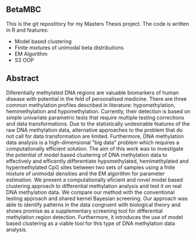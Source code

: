 BetaMBC
-----

This is the git repostitory for my Masters Thesis project.
The code is written in R and features:
- Model based clustering
- Finite mixtures of unimodal beta distributions
- EM Algorithm
- S3 OOP

Abstract
----
Diferentially methylated DNA regions are valuable biomarkers of human disease
with potential in the feld of personalised medicine. There are three common methylation
profiles described in literature: hypomethylation, hemimethylation and hypomethylation.
Currently, their detection is based on simple univariate parametric
tests that require multiple testing corrections and data transformations. Due to
the statistically undesirable features of the raw DNA methylation data, alternative
approaches to the problem that do not call for data transformation are limited. Furthermore,
DNA methylation data analysis is a high-dimensional "big data" problem
which requires a computationally efficient solution.
The aim of this work was to investigate the potential of model based clustering
of DNA methylation data to effectively and efficently differentiate hypomethylated,
hemimethylated and hypermethylated CpG sites between two sets of samples using a
fnite mixture of unimodal densities and the EM algorithm for parameter estimation.
We present a computationally eficient and novel model based clustering approach
to differential methylation analysis and test it on real DNA methylation
data. We compare our method with the conventional testing approach and shared
kernel Bayesian screening. Our approach was able to identify patterns in the data
congruent with biological theory and shows promise as a supplementary screening
tool for differential methylation region detection. Furthermore, it introduces the use
of model based clustering as a viable tool for this type of DNA methylation data
analysis.



